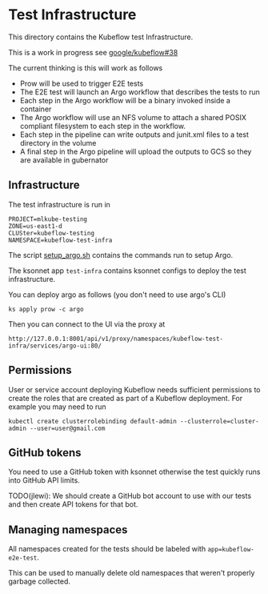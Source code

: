# Test Infrastructure

This directory contains the Kubeflow test Infrastructure.

This is a work in progress see [google/kubeflow#38](https://github.com/google/kubeflow/issues/38)

The current thinking is this will work as follows

  * Prow will be used to trigger E2E tests
  * The E2E test will launch an Argo workflow that describes the tests to run
  * Each step in the Argo workflow will be a binary invoked inside a container
  * The Argo workflow will use an NFS volume to attach a shared POSIX compliant filesystem to each step in the 
    workflow.
  * Each step in the pipeline can write outputs and junit.xml files to a test directory in the volume
  * A final step in the Argo pipeline will upload the outputs to GCS so they are available in gubernator

## Infrastructure

The test infrastructure is run in

```
PROJECT=mlkube-testing
ZONE=us-east1-d
CLUSter=kubeflow-testing
NAMESPACE=kubeflow-test-infra
```

The script [setup_argo.sh](setup_argo.sh) contains the commands run to setup Argo.

The ksonnet app `test-infra` contains ksonnet configs to deploy the test infrastructure.

You can deploy argo as follows (you don't need to use argo's CLI)

```
ks apply prow -c argo
```  

 Then you can connect to the UI via the proxy at

 ```
 http://127.0.0.1:8001/api/v1/proxy/namespaces/kubeflow-test-infra/services/argo-ui:80/
 ```

## Permissions

User or service account deploying Kubeflow needs sufficient permissions to create the roles that are created as part of a Kubeflow deployment. For example you may need to run

```
kubectl create clusterrolebinding default-admin --clusterrole=cluster-admin --user=user@gmail.com
```

## GitHub tokens

You need to use a GitHub token with ksonnet otherwise the test quickly runs into GitHub API limits.

TODO(jlewi): We should create a GitHub bot account to use with our tests and then create API tokens for that bot.

## Managing namespaces

All namespaces created for the tests should be labeled with `app=kubeflow-e2e-test`.

This can be used to manually delete old namespaces that weren't properly garbage collected.
